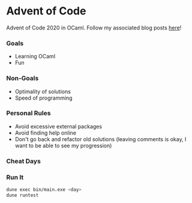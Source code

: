 # Advent of Code

Advent of Code 2020 in OCaml.
Follow my associated blog posts [here](https://cdg.dev/tags/aoc)!

### Goals

- Learning OCaml
- Fun

### Non-Goals

- Optimality of solutions
- Speed of programming

### Personal Rules

- Avoid excessive external packages
- Avoid finding help online
- Don't go back and refactor old solutions (leaving comments is okay, I want to be able to see my progression)

### Cheat Days

### Run It

```sh
dune exec bin/main.exe <day>
dune runtest
```
